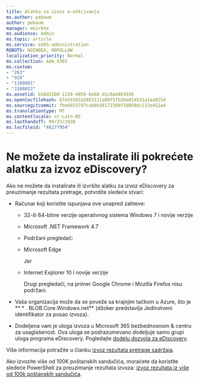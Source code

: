 ```yaml
---
title: Alatka za izvoz e-otkrivanja
ms.author: pebaum
author: pebaum
manager: mnirkhe
ms.audience: Admin
ms.topic: article
ms.service: o365-administration
ROBOTS: NOINDEX, NOFOLLOW
localization_priority: Normal
ms.collection: Adm_O365
ms.custom:
- "263"
- "928"
- "1100001"
- "3100022"
ms.assetid: b16d310d-1134-4959-be68-d1c0ad463930
ms.openlocfilehash: 67e59182a5053111a08f5fb2be814931a1aa815d
ms.sourcegitcommit: fbe6925797cab0b38172386f1b059dc122e452a4
ms.translationtype: MT
ms.contentlocale: sr-Latn-RS
ms.lasthandoff: 09/25/2020
ms.locfileid: "48277954"
---
```

# <a name="cant-install-or-run-the-ediscovery-export-tool"></a>Ne možete da instalirate ili pokrećete alatku za izvoz eDiscovery?

Ako ne možete da instalirate ili izvršite alatku za izvoz eDiscovery za preuzimanje rezultata pretrage, potvrdite sledeće stvari:
  
- Računar koji koristite ispunjava ove unapred zahteve:

  - 32-ili 64-bitne verzije operativnog sistema Windows 7 i novije verzije

  - Microsoft .NET Framework 4.7

  - Podržani pregledač:

  - Microsoft Edge

    Jer

  - Internet Explorer 10 i novije verzije

    Drugi pregledači, na primer Google Chrome i Mozilla Firefox nisu podržani.

- Vaša organizacija može da se poveže sa krajnjim tačkom u Azure, što je ** \* . BLOB.Core.Windows.net** (džoker predstavlja Jedinstveni identifikator za posao izvoza).

- Dodeljena vam je uloga izvoza u Microsoft 365 bezbednosnom &amp; centru za usaglašenost. Ova uloga se podrazumevano dodeljuje samo grupi uloga programa eDiscovery. Pogledajte [dodelu dozvola za eDiscovery](https://docs.microsoft.com/microsoft-365/compliance/assign-ediscovery-permissions).

Više informacija potražite u članku [izvoz rezultata pretrage sadržaja](https://docs.microsoft.com/microsoft-365/compliance/export-search-results).

Ako izvozite više od 100K poštanskih sandučića, moraćete da koristite sledeće PowerShell za preuzimanje rezultata izvoza:  [izvoz rezultata iz više od 100k poštanskih sandučića](https://docs.microsoft.com/microsoft-365/compliance/export-search-results?view=o365-worldwide%23exporting-results-from-more-than-100000-mailboxes).